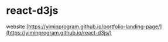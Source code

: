 # react-d3js

website [https://yiminprogram.github.io/portfolio-landing-page/](https://yiminprogram.github.io/react-d3js/)
